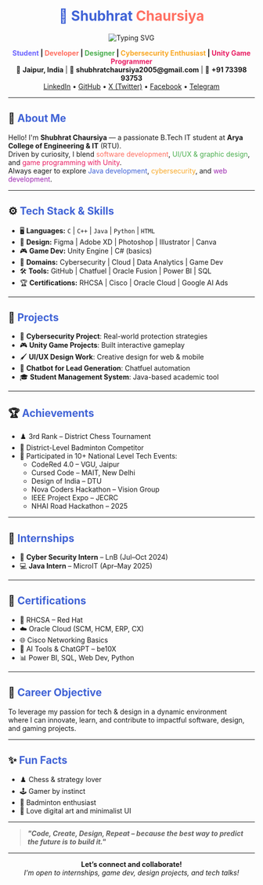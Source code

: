 <h1 align="center">
  <span style="color:#3F62D6;">💫 <strong>Shubhrat</strong></span>
  <span style="color:#FF6F61;"><strong>Chaursiya</strong></span>
</h1>

<p align="center">
  <img src="https://readme-typing-svg.demolab.com?font=Fira+Code&weight=700&size=28&pause=1000&color=3F62D6&center=true&vCenter=true&width=500&lines=Aspiring+Software+Developer;UI%2FUX+%26+Graphic+Designer;Cybersecurity+%26+Java+Enthusiast;Unity+Game+Programmer;Always+Learning+%F0%9F%92%AB" alt="Typing SVG" />
</p>

<p align="center">
  <b><span style="color:#6C63FF;">Student</span> | <span style="color:#FF6F61;">Developer</span> | <span style="color:#4CAF50;">Designer</span> | <span style="color:#F9A826;">Cybersecurity Enthusiast</span> | <span style="color:#E91E63;">Unity Game Programmer</span></b><br>
  📍 <b>Jaipur, India</b> | 📧 <b>shubhratchaursiya2005@gmail.com</b> | 📱 <b>+91 73398 93753</b><br>
  <a href="https://www.linkedin.com/in/shubhrat-chaursiya-819672354/">LinkedIn</a> •
  <a href="https://github.com/shubhratchaursiya">GitHub</a> •
  <a href="https://x.com/shubhrat_0829">X (Twitter)</a> •
  <a href="https://www.facebook.com/profile.php?id=100081059697888">Facebook</a> •
  <a href="https://t.me/shubhrat_0829">Telegram</a>
</p>

---

## 🌟 <span style="color:#3F62D6;">About Me</span>

Hello! I'm <b>Shubhrat Chaursiya</b> — a passionate B.Tech IT student at <b>Arya College of Engineering & IT</b> (RTU).  
Driven by curiosity, I blend <span style="color:#FF6F61;">software development</span>, <span style="color:#4CAF50;">UI/UX & graphic design</span>, and <span style="color:#E91E63;">game programming with Unity</span>.  
Always eager to explore <span style="color:#3F62D6;">Java development</span>, <span style="color:#F9A826;">cybersecurity</span>, and <span style="color:#9C27B0;">web development</span>.

---

## ⚙️ <span style="color:#3F62D6;">Tech Stack & Skills</span>

- 🖥️ **Languages:** `C` | `C++` | `Java` | `Python` | `HTML`
- 🎨 **Design:** Figma | Adobe XD | Photoshop | Illustrator | Canva
- 🎮 **Game Dev:** Unity Engine | C# (basics)
- 🔐 **Domains:** Cybersecurity | Cloud | Data Analytics | Game Dev
- 🛠️ **Tools:** GitHub | Chatfuel | Oracle Fusion | Power BI | SQL
- 🏆 **Certifications:** RHCSA | Cisco | Oracle Cloud | Google AI Ads

---

## 💼 <span style="color:#3F62D6;">Projects</span>

- 🔐 <b>Cybersecurity Project</b>: Real-world protection strategies  
- 🎮 <b>Unity Game Projects</b>: Built interactive gameplay  
- 🖌️ <b>UI/UX Design Work</b>: Creative design for web & mobile  
- 💬 <b>Chatbot for Lead Generation</b>: Chatfuel automation  
- 🎓 <b>Student Management System</b>: Java-based academic tool  

---

## 🏆 <span style="color:#3F62D6;">Achievements</span>

- ♟️ 3rd Rank – District Chess Tournament  
- 🏸 District-Level Badminton Competitor  
- 🥇 Participated in 10+ National Level Tech Events:
  - CodeRed 4.0 – VGU, Jaipur  
  - Cursed Code – MAIT, New Delhi  
  - Design of India – DTU  
  - Nova Coders Hackathon – Vision Group  
  - IEEE Project Expo – JECRC  
  - NHAI Road Hackathon – 2025  

---

## 🧪 <span style="color:#3F62D6;">Internships</span>

- 💼 <b>Cyber Security Intern</b> – LnB (Jul–Oct 2024)  
- 💻 <b>Java Intern</b> – MicroIT (Apr–May 2025)  

---

## 📜 <span style="color:#3F62D6;">Certifications</span>

- 🔐 RHCSA – Red Hat  
- ☁️ Oracle Cloud (SCM, HCM, ERP, CX)  
- 🌐 Cisco Networking Basics  
- 🧠 AI Tools & ChatGPT – be10X  
- 📊 Power BI, SQL, Web Dev, Python  

---

## 🎯 <span style="color:#3F62D6;">Career Objective</span>

To leverage my passion for tech & design in a dynamic environment  
where I can innovate, learn, and contribute to impactful software, design, and gaming projects.

---

## ✨ <span style="color:#3F62D6;">Fun Facts</span>

- ♟️ Chess & strategy lover  
- 🕹️ Gamer by instinct  
- 🏸 Badminton enthusiast  
- 🎨 Love digital art and minimalist UI  

---

> <i><b>"Code, Create, Design, Repeat – because the best way to predict the future is to build it."</b></i>

---

<p align="center">
  <b>Let’s connect and collaborate!</b><br>
  <i>I'm open to internships, game dev, design projects, and tech talks!</i>
</p>
